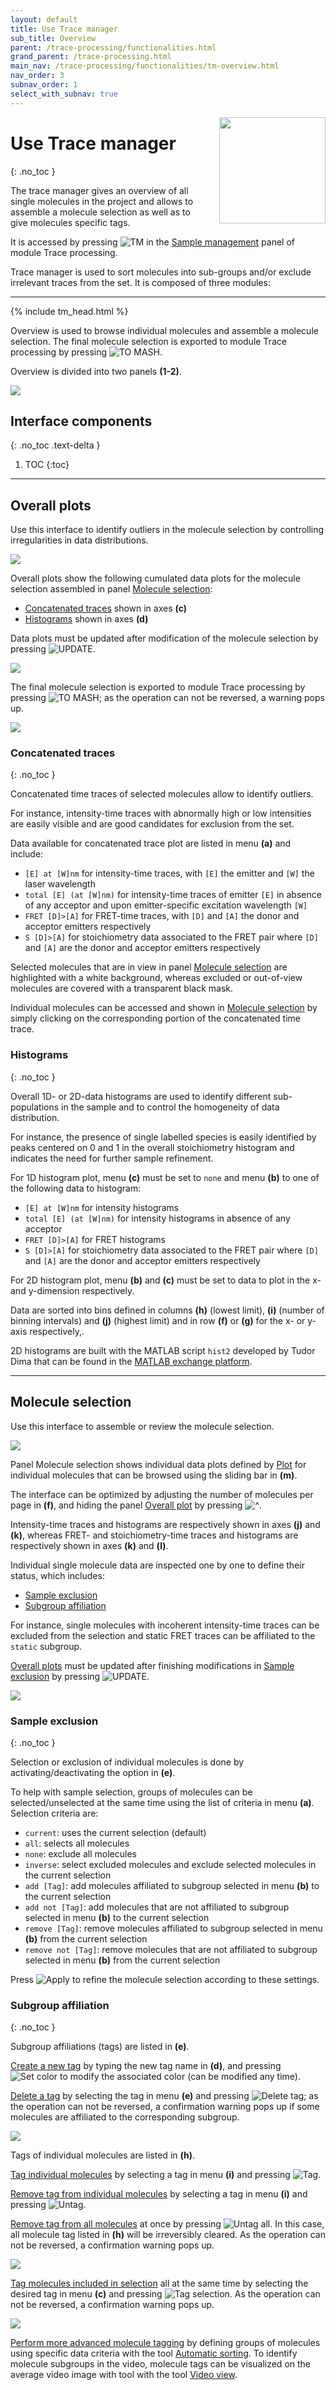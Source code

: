 ```yaml
---
layout: default
title: Use Trace manager
sub_title: Overview
parent: /trace-processing/functionalities.html
grand_parent: /trace-processing.html
main_nav: /trace-processing/functionalities/tm-overview.html
nav_order: 3
subnav_order: 1
select_with_subnav: true
---
```


<img src="../../assets/images/logos/logo-trace-processing_400px.png" width="170" style="float:right; margin-left: 15px;"/>

# Use Trace manager
{: .no_toc }

The trace manager gives an overview of all single molecules in the project and allows to assemble a molecule selection as well as to give molecules specific tags.

It is accessed by pressing 
![TM](../../assets/images/gui/TP-but-tm.png "TM") in the 
[Sample management](../panels/panel-sample-management.html#trace-manager) panel of module Trace processing.

Trace manager is used to sort molecules into sub-groups and/or exclude irrelevant traces from the set.
It is composed of three modules:


---

{% include tm_head.html %}

Overview is used to browse individual molecules and assemble a molecule selection.
The final molecule selection is exported to module Trace processing by pressing 
![TO MASH](../../assets/images/gui/TP-but-to-mash.png "TO MASH").

Overview is divided into two panels **(1-2)**.

<a class="plain" href="../../assets/images/gui/TP-panel-sample-tm-overview.png"><img src="../../assets/images/gui/TP-panel-sample-tm-overview.png"/></a>

## Interface components
{: .no_toc .text-delta }

1. TOC
{:toc}


---

## Overall plots

Use this interface to identify outliers in the molecule selection by controlling irregularities in data distributions.

<a class="plain" href="../../assets/images/gui/TP-panel-sample-tm-overview-overallplot.png"><img src="../../assets/images/gui/TP-panel-sample-tm-overview-overallplot.png"/></a>

Overall plots show the following cumulated data plots for the molecule selection assembled in panel 
[Molecule selection](#molecule-selection):
- [Concatenated traces](#concatenated-traces) shown in axes **(c)**
- [Histograms](#histograms) shown in axes **(d)**

Data plots must be updated after modification of the molecule selection by pressing 
![UPDATE](../../assets/images/gui/TP-but-update-tm.png "UPDATE").

<a class="plain" href="../../assets/images/gui/TP-panel-sample-tm-loadingbar.png"><img src="../../assets/images/gui/TP-panel-sample-tm-loadingbar.png" style="max-width:389px;"/></a>

The final molecule selection is exported to module Trace processing by pressing 
![TO MASH](../../assets/images/gui/TP-but-to-mash.png "TO MASH"); as the operation can not be reversed, a warning pops up.

<img src="../../assets/images/gui/TP-panel-sample-tm-overview-overallplot-warn.png" style="max-width:479px;"/>


### Concatenated traces
{: .no_toc }

Concatenated time traces of selected molecules allow to identify outliers.

For instance, intensity-time traces with abnormally high or low intensities are easily visible and are good candidates for exclusion from the set.

Data available for concatenated trace plot are listed in menu **(a)** and include:
* `[E] at [W]nm` for intensity-time traces, with `[E]` the emitter and `[W]` the laser wavelength
* `total [E] (at [W]nm)` for intensity-time traces of emitter `[E]` in absence of any acceptor and upon emitter-specific excitation wavelength `[W]`
* `FRET [D]>[A]` for FRET-time traces, with `[D]` and `[A]` the donor and acceptor emitters respectively
* `S [D]>[A]` for stoichiometry data  associated to the FRET pair where `[D]` and `[A]` are the donor and acceptor emitters respectively

Selected molecules that are in view in panel
[Molecule selection](#molecule-selection) are highlighted with a white background, whereas excluded or out-of-view molecules are covered with a transparent black mask.

Individual molecules can be accessed and shown in 
[Molecule selection](#molecule-selection) by simply clicking on the corresponding portion of the concatenated time trace.


### Histograms
{: .no_toc }

Overall 1D- or 2D-data histograms are used to identify different sub-populations in the sample and to control the homogeneity of data distribution.

For instance, the presence of single labelled species is easily identified by peaks centered on 0 and 1 in the overall stoichiometry histogram and indicates the need for further sample refinement.

For 1D histogram plot, menu **(c)** must be set to `none` and menu **(b)** to one of the following data to histogram:
* `[E] at [W]nm` for intensity histograms
* `total [E] (at [W]nm)` for intensity histograms in absence of any acceptor
* `FRET [D]>[A]` for FRET histograms
* `S [D]>[A]` for stoichiometry data  associated to the FRET pair where `[D]` and `[A]` are the donor and acceptor emitters respectively

For 2D histogram plot, menu **(b)** and **(c)** must be set to data to plot in the x- and y-dimension respectively.

Data are sorted into bins defined in columns **(h)** (lowest limit), **(i)** (number of binning intervals) and **(j)** (highest limit) and in row **(f)** or **(g)** for the x- or y-axis respectively,.

2D histograms are built with the MATLAB script `hist2` developed by Tudor Dima that can be found in the 
[MATLAB exchange platform](https://www.mathworks.com/matlabcentral/fileexchange/18386-2d-histogram-exact-and-fast-binning-crop-and-stretch-grid-adjustment?s_tid=prof_contriblnk).


---

## Molecule selection

Use this interface to assemble or review the molecule selection.

<a class="plain" href="../../assets/images/gui/TP-panel-sample-tm-overview-moleculeselection.png"><img src="../../assets/images/gui/TP-panel-sample-tm-overview-moleculeselection.png"/></a>

Panel Molecule selection shows individual data plots defined by 
[Plot](../panels/panel-plot.html) for individual molecules that can be browsed using the sliding bar in **(m)**. 

The interface can be optimized by adjusting the number of molecules per page in **(f)**, and hiding the panel 
[Overall plot](#overall-plot) by pressing 
![\^](../../assets/images/gui/TP-but-triangle.png "^").

Intensity-time traces and histograms are respectively shown in axes **(j)** and **(k)**, whereas FRET- and stoichiometry-time traces and histograms are respectively shown in axes **(k)** and **(l)**. 

Individual single molecule data are inspected one by one to define their status, which includes:
* [Sample exclusion](#sample-exclusion) 
* [Subgroup affiliation](#subgroup-affiliation)

For instance, single molecules with incoherent intensity-time traces can be excluded from the selection and static FRET traces can be affiliated to the `static` subgroup. 

[Overall plots](#overall-plots) must be updated after finishing modifications in 
[Sample exclusion](#sample-exclusion) by pressing 
![UPDATE](../../assets/images/gui/TP-but-update-tm.png "UPDATE").

<a class="plain" href="../../assets/images/gui/TP-panel-sample-tm-loadingbar.png"><img src="../../assets/images/gui/TP-panel-sample-tm-loadingbar.png" style="max-width:389px;"/></a>


### Sample exclusion
{: .no_toc }

Selection or exclusion of individual molecules is done by activating/deactivating the option in **(e)**.

To help with sample selection, groups of molecules can be selected/unselected at the same time using the list of criteria in menu **(a)**.
Selection criteria are:
- `current`: uses the current selection (default)
- `all`: selects all molecules
- `none`: exclude all molecules
- `inverse`: select excluded molecules and exclude selected molecules in the current selection
- `add [Tag]`: add molecules affiliated to subgroup selected in menu **(b)** to the current selection
- `add not [Tag]`: add molecules that are not affiliated to subgroup selected in menu **(b)** to the current selection
- `remove [Tag]`: remove molecules affiliated to subgroup selected in menu **(b)** from the current selection
- `remove not [Tag]`: remove molecules that are not affiliated to subgroup selected in menu **(b)** from the current selection

Press 
![Apply](../../assets/images/gui/TP-but-apply.png "Apply") to refine the molecule selection according to these settings.


### Subgroup affiliation
{: .no_toc }

Subgroup affiliations (tags) are listed in **(e)**.

<u>Create a new tag</u> by typing the new tag name in **(d)**, and pressing 
![Set color](../../assets/images/gui/TP-but-set-color.png "Set color") to modify the associated color (can be modified any time).

<u>Delete a tag</u> by selecting the tag in menu **(e)** and pressing 
![Delete tag](../../assets/images/gui/TP-but-delete-tag.png "Delete tag"); as the operation can not be reversed, a confirmation warning pops up if some molecules are affiliated to the corresponding subgroup.

<img src="../../assets/images/gui/TP-panel-sample-tm-overview-moleculeselection-warn2.png" style="max-width:489px;">

Tags of individual molecules are listed in **(h)**.

<u>Tag individual molecules</u> by selecting a tag in menu **(i)** and pressing 
![Tag](../../assets/images/gui/TP-but-tag.png "Tag").

<u>Remove tag from individual molecules</u> by selecting a tag in menu **(i)** and pressing 
![Untag](../../assets/images/gui/TP-but-untag.png "Untag").

<u>Remove tag from all molecules</u> at once by pressing 
![Untag all](../../assets/images/gui/TP-but-untag-all.png "Untag all").
In this case, all molecule tag listed in **(h)** will be irreversibly cleared.
As the operation can not be reversed, a confirmation warning pops up.

<img src="../../assets/images/gui/TP-panel-sample-tm-overview-moleculeselection-warn1.png" style="max-width:409px;">

<u>Tag molecules included in selection</u> all at the same time by selecting the desired tag in menu **(c)** and pressing 
![Tag selection](../../assets/images/gui/TP-but-tag-selection.png "Tag selection").
As the operation can not be reversed, a confirmation warning pops up.

<img src="../../assets/images/gui/TP-panel-sample-tm-overview-moleculeselection-warn3.png" style="max-width:402px;">

<u>Perform more advanced molecule tagging</u> by defining groups of molecules using specific data criteria with the tool 
[Automatic sorting](tm-automatic-sorting.html).
To identify molecule subgroups in the video, molecule tags can be visualized on the average video image with tool  with the tool 
[Video view](tm-video-view.html).
